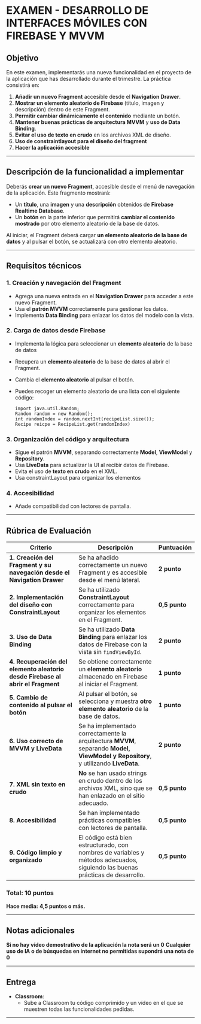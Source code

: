 
# **EXAMEN  - DESARROLLO DE INTERFACES MÓVILES CON FIREBASE Y MVVM**

## **Objetivo**
En este examen, implementarás una nueva funcionalidad en el proyecto de la aplicación que has desarrollado durante el trimestre. La práctica consistirá en:

1. **Añadir un nuevo Fragment** accesible desde el **Navigation Drawer**.
2. **Mostrar un elemento aleatorio de Firebase** (título, imagen y descripción) dentro de este Fragment.
3. **Permitir cambiar dinámicamente el contenido** mediante un botón.
4. **Mantener buenas prácticas de arquitectura MVVM** y **uso de Data Binding**.
5. **Evitar el uso de texto en crudo** en los archivos XML de diseño.
6. **Uso de constraintlayout para el diseño del fragment**
7. **Hacer la aplicación accesible** 

---

## **Descripción de la funcionalidad a implementar**
Deberás **crear un nuevo Fragment**, accesible desde el menú de navegación de la aplicación. Este fragmento mostrará:

- Un **título**, una **imagen** y una **descripción** obtenidos de **Firebase Realtime Database**.
- Un **botón** en la parte inferior que permitirá **cambiar el contenido mostrado** por otro elemento aleatorio de la base de datos.

Al iniciar, el Fragment deberá cargar **un elemento aleatorio de la base de datos** y al pulsar el botón, se actualizará con otro elemento aleatorio.

---

## **Requisitos técnicos**
### **1. Creación y navegación del Fragment**
- Agrega una nueva entrada en el **Navigation Drawer** para acceder a este nuevo Fragment.
- Usa el **patrón MVVM** correctamente para gestionar los datos.
- Implementa **Data Binding** para enlazar los datos del modelo con la vista.

### **2. Carga de datos desde Firebase**
- Implementa la lógica para seleccionar un **elemento aleatorio** de la base de datos
- Recupera un **elemento aleatorio** de la base de datos al abrir el Fragment.
- Cambia el **elemento aleatorio** al pulsar el botón.
- Puedes recoger un elemento aleatorio de una lista con el siguiente código:
  
  ```
  import java.util.Random;
  Random random = new Random();
  int randomIndex = random.nextInt(recipeList.size());
  Recipe reicpe = RecipeList.get(randomIndex)
  ```

### **3. Organización del código y arquitectura**
- Sigue el patrón **MVVM**, separando correctamente **Model**, **ViewModel** y **Repository**.
- Usa **LiveData** para actualizar la UI al recibir datos de Firebase.
- Evita el uso de **texto en crudo** en el XML.
- Usa constraintLayout para organizar los elementos

### **4. Accesibilidad**
- Añade compatibilidad con lectores de pantalla. 

---

## **Rúbrica de Evaluación**

| **Criterio** | **Descripción** | **Puntuación** |
|-------------|---------------|---------------|
| **1. Creación del Fragment y su navegación desde el Navigation Drawer** | Se ha añadido correctamente un nuevo Fragment y es accesible desde el menú lateral. | **2 punto** |
| **2. Implementación del diseño con ConstraintLayout** | Se ha utilizado **ConstraintLayout** correctamente para organizar los elementos en el Fragment. | **0,5 punto** |
| **3. Uso de Data Binding** | Se ha utilizado **Data Binding** para enlazar los datos de Firebase con la vista sin `findViewById`. | **2 punto** |
| **4. Recuperación del elemento aleatorio desde Firebase al abrir el Fragment** | Se obtiene correctamente un **elemento aleatorio** almacenado en Firebase al iniciar el Fragment. | **1 punto** |
| **5. Cambio de contenido al pulsar el botón** | Al pulsar el botón, se selecciona y muestra **otro elemento aleatorio** de la base de datos. | **1 punto** |
| **6. Uso correcto de MVVM y LiveData** | Se ha implementado correctamente la arquitectura **MVVM**, separando **Model, ViewModel y Repository**, y utilizando **LiveData**. | **2 punto** |
| **7. XML sin texto en crudo** | **No** se han usado strings en crudo dentro de los archivos XML, sino que se han enlazado en el sitio adecuado. | **0,5 punto** |
| **8. Accesibilidad** | Se han implementado prácticas compatibles con lectores de pantalla. | **0,5 punto** |
| **9. Código limpio y organizado** | El código está bien estructurado, con nombres de variables y métodos adecuados, siguiendo las buenas prácticas de desarrollo. | **0,5 punto** |

### **Total: 10 puntos**
 **Hace media:** **4,5 puntos o más.**  


---

## **Notas adicionales**
**Si no hay vídeo demostrativo de la aplicación la nota será un 0**
**Cualquier uso de IA o de búsquedas en internet no permitidas supondrá una nota de 0**

---

## **Entrega**
- **Classroom**:
  - Sube a Classroom tu código comprimido y un vídeo en el que se muestren todas las funcionalidades pedidas.

---
